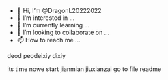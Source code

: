 - 👋 Hi, I’m @DragonL20222022
- 👀 I’m interested in ...
- 🌱 I’m currently learning ...
- 💞️ I’m looking to collaborate on ...
- 📫 How to reach me ...

<!---
DragonL20222022/DragonL20222022 is a ✨ special ✨ repository because its `README.md` (this file) appears on your GitHub profile.
You can click the Preview link to take a look at your changes.
--->
deod
peodeixiy
dixiy


its time 
nowe start
jianmian
jiuxianzai
go to file
readme
